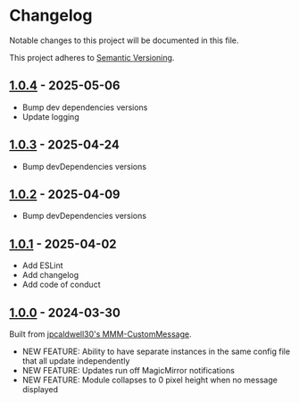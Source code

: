 # Changelog

Notable changes to this project will be documented in this file.

This project adheres to [Semantic Versioning](https://semver.org/spec/v2.0.0.html).

## [1.0.4](https://github.com/dathbe/MMM-CustomText/compare/1.0.3...v1.0.4) - 2025-05-06

- Bump dev dependencies versions
- Update logging

## [1.0.3](https://github.com/dathbe/MMM-CustomText/compare/1.0.2...v1.0.3) - 2025-04-24

- Bump devDependencies versions

## [1.0.2](https://github.com/dathbe/MMM-CustomText/compare/1.0.1...v1.0.2) - 2025-04-09

- Bump devDependencies versions

## [1.0.1](https://github.com/dathbe/MMM-CustomText/compare/1.0.0...v1.0.1) - 2025-04-02

- Add ESLint
- Add changelog
- Add code of conduct

## [1.0.0](https://github.com/jpcaldwell30/MMM-CustomMessage/compare/master...dathbe:2.0.0) - 2024-03-30

Built from [jpcaldwell30's MMM-CustomMessage](https://github.com/jpcaldwell30/MMM-CustomMessage).

- NEW FEATURE: Ability to have separate instances in the same config file that all update independently
- NEW FEATURE: Updates run off MagicMirror notifications
- NEW FEATURE: Module collapses to 0 pixel height when no message displayed
